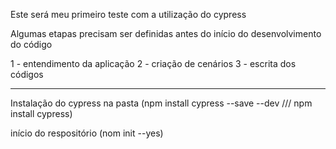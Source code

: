 Este será meu primeiro teste com a utilização do cypress

Algumas etapas precisam ser definidas antes do início do desenvolvimento do código

1 - entendimento da aplicação
2 - criação de cenários
3 - escrita dos códigos

-------------------------------------

Instalação do cypress na pasta
(npm install cypress --save --dev   /// npm install cypress)

início do respositório
(nom init --yes)

